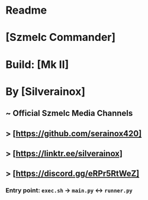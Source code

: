 # Readme

# [Szmelc Commander]
# Build: [Mk II]

# By [Silverainox]
## ~ Official Szmelc Media Channels
## > [https://github.com/serainox420]
## > [https://linktr.ee/silverainox]
## > [https://discord.gg/eRPr5RtWeZ]

### Entry point: `exec.sh` -> `main.py` <-> `runner.py`

